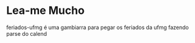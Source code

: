 # Lea-me Mucho

feriados-ufmg é uma gambiarra para pegar os feriados da ufmg fazendo parse do calend
